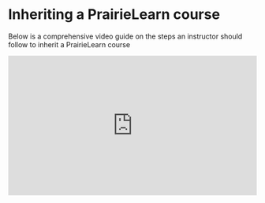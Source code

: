 # Inheriting a PrairieLearn course

Below is a comprehensive video guide on the steps an instructor should follow to inherit a PrairieLearn course

<div style="padding:56.25% 0 0 0;position:relative;"><iframe src="https://player.vimeo.com/video/862257005?badge=0&amp;autopause=0&amp;player_id=0&amp;app_id=58479" frameborder="0" allow="autoplay; fullscreen; picture-in-picture" style="position:absolute;top:0;left:0;width:100%;height:100%;" title="Setting up an inherited PrairieLearn course"></iframe></div><script src="https://player.vimeo.com/api/player.js"></script>